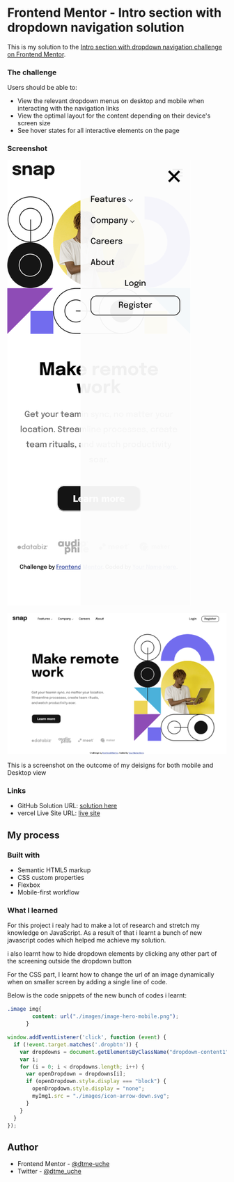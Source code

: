 # Frontend Mentor - Intro section with dropdown navigation solution

This is my solution to the [Intro section with dropdown navigation challenge on Frontend Mentor](https://www.frontendmentor.io/challenges/intro-section-with-dropdown-navigation-ryaPetHE5).  

### The challenge

Users should be able to:

- View the relevant dropdown menus on desktop and mobile when interacting with the navigation links
- View the optimal layout for the content depending on their device's screen size
- See hover states for all interactive elements on the page

### Screenshot

![Mobile view](./images/mbv.png)

![Desktop view](./images/dkv.png)


This is a screenshot on the outcome of my deisigns for both mobile and Desktop view



### Links

- GitHub Solution URL: [solution here](https://github.com/dtme-uche/FrontendMentor-Challenge/tree/main/intro-section-with-dropdown-navigation-main)
- vercel Live Site URL: [live site](https://frontend-mentor-challenge-eeka.vercel.app/)

## My process

### Built with

- Semantic HTML5 markup
- CSS custom properties
- Flexbox
- Mobile-first workflow

### What I learned

For this project i realy had to make a lot of research and stretch my knowledge on JavaScript. As a result of that i learnt a bunch of new javascript codes which helped me achieve my solution.

i also learnt how to hide dropdown elements by clicking any other part of the screening outside the dropdown button

For the CSS part, I learnt how to change the url of an image dynamically when on smaller screen by adding a single line of code.

Below is the code snippets of the new bunch of codes i learnt:


```css
.image img{
        content: url("./images/image-hero-mobile.png");
      }
```
```js
window.addEventListener('click', function (event) {
  if (!event.target.matches('.dropbtn')) {
    var dropdowns = document.getElementsByClassName("dropdown-content1");
    var i;
    for (i = 0; i < dropdowns.length; i++) {
      var openDropdown = dropdowns[i];
      if (openDropdown.style.display === "block") {
        openDropdown.style.display = "none";
        myImg1.src = "./images/icon-arrow-down.svg";
      }
    }
  }
});
```


## Author

- Frontend Mentor - [@dtme-uche](https://vercel.com/francis-uches-projects)
- Twitter - [@dtme_uche](https://twitter.com/dtme_uche)